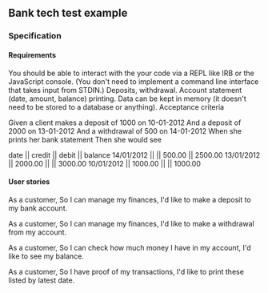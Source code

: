 ## Bank tech test example

### Specification

#### Requirements

You should be able to interact with the your code via a REPL like IRB or the JavaScript console. (You don't need to implement a command line interface that takes input from STDIN.)
Deposits, withdrawal.
Account statement (date, amount, balance) printing.
Data can be kept in memory (it doesn't need to be stored to a database or anything).
Acceptance criteria

Given a client makes a deposit of 1000 on 10-01-2012 And a deposit of 2000 on 13-01-2012 And a withdrawal of 500 on 14-01-2012 When she prints her bank statement Then she would see

date || credit || debit || balance
14/01/2012 || || 500.00 || 2500.00
13/01/2012 || 2000.00 || || 3000.00
10/01/2012 || 1000.00 || || 1000.00

#### User stories

As a customer,
So I can manage my finances,
I'd like to make a deposit to my bank account.

As a customer,
So I can manage my finances,
I'd like to make a withdrawal from my account.

As a customer,
So I can check how much money I have in my account,
I'd like to see my balance.

As a customer,
So I have proof of my transactions,
I'd like to print these listed by latest date. 

